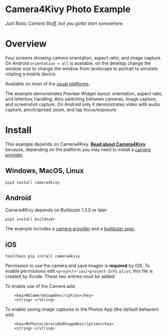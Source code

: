 Camera4Kivy Photo Example
=========================

*Just Basic Camera Stuff, but you gotta start somewhere.*

# Overview

Four screens showing camera orientation, aspect ratio, and image capture. On Android `orientation = all` is available, on the desktop change the window size to change the window from landscape to portrait to simulate rotating a mobile device.

Available on most of the [usual platforms](https://github.com/Android-for-Python/Camera4Kivy/#tested-examples-and-platforms).

The example demonstrates Preview Widget layout: orientation, aspect ratio, and letterbox handling. Also switching between cameras, image capture, and screenshot capture. On Android only it demonstrates video with audio capture, pinch/spread zoom, and tap focus/exposure. 

# Install

This example depends on Camera4Kivy. **[Read about Camera4Kivy](https://github.com/Android-for-Python/Camera4Kivy#camera4kivy)** because, depending on the platform you may need to install a [camera provider](https://github.com/Android-for-Python/camera4kivy#camera-provider).


## Windows, MacOS, Linux

`pip3 install camera4kivy`

## Android

Camera4Kivy depends on Buildozer 1.3.0 or later

`pip3 install buildozer`

The example includes a [camera provider](https://github.com/Android-for-Python/camera4kivy#android-camera-provider) and a [buildozer.spec](https://github.com/Android-for-Python/camera4kivy#buildozerspec).

## iOS

`toolchain pip install camera4kivy`

Permission to use the camera and save images is **required** by iOS. To enable permissions edit `<project>-ios/<project-Info.plist`, this file is created by Xcode. These two entries must be added:

To enable use of the Camera add:
```
	<key>NSCameraUsageDescription</key>
	<string> </string>
```
To enable saving image captures to the Photos App (the default behavior) add:
```
	<key>NSPhotoLibraryAddUsageDescription</key>
	<string> </string>
```




